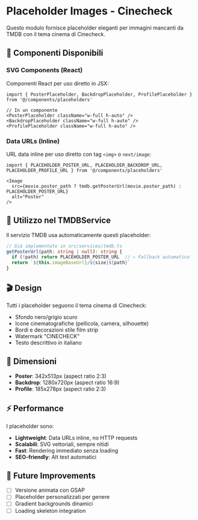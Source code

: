 # Placeholder Images - Cinecheck

Questo modulo fornisce placeholder eleganti per immagini mancanti da TMDB con il tema cinema di Cinecheck.

## 🎨 Componenti Disponibili

### SVG Components (React)
Componenti React per uso diretto in JSX:

```tsx
import { PosterPlaceholder, BackdropPlaceholder, ProfilePlaceholder } from '@/components/placeholders'

// In un componente
<PosterPlaceholder className="w-full h-auto" />
<BackdropPlaceholder className="w-full h-auto" />
<ProfilePlaceholder className="w-full h-auto" />
```

### Data URLs (Inline)
URL data inline per uso diretto con tag `<img>` o `next/image`:

```tsx
import { PLACEHOLDER_POSTER_URL, PLACEHOLDER_BACKDROP_URL, PLACEHOLDER_PROFILE_URL } from '@/components/placeholders'

<Image 
  src={movie.poster_path ? tmdb.getPosterUrl(movie.poster_path) : PLACEHOLDER_POSTER_URL}
  alt="Poster"
/>
```

## 🔧 Utilizzo nel TMDBService

Il servizio TMDB usa automaticamente questi placeholder:

```typescript
// Già implementato in src/services/tmdb.ts
getPosterUrl(path: string | null): string {
  if (!path) return PLACEHOLDER_POSTER_URL  // ← Fallback automatico
  return `${this.imageBaseUrl}/${size}${path}`
}
```

## 🎬 Design

Tutti i placeholder seguono il tema cinema di Cinecheck:
- Sfondo nero/grigio scuro
- Icone cinematografiche (pellicola, camera, silhouette)
- Bordi e decorazioni stile film strip
- Watermark "CINECHECK"
- Testo descrittivo in italiano

## 📐 Dimensioni

- **Poster**: 342x513px (aspect ratio 2:3)
- **Backdrop**: 1280x720px (aspect ratio 16:9)
- **Profile**: 185x278px (aspect ratio 2:3)

## ⚡ Performance

I placeholder sono:
- **Lightweight**: Data URLs inline, no HTTP requests
- **Scalabili**: SVG vettoriali, sempre nitidi
- **Fast**: Rendering immediato senza loading
- **SEO-friendly**: Alt text automatici

## 🔮 Future Improvements

- [ ] Versione animata con GSAP
- [ ] Placeholder personalizzati per genere
- [ ] Gradient backgrounds dinamici
- [ ] Loading skeleton integration
